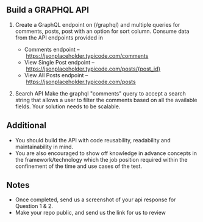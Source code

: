 ## Build a GRAPHQL API

1. Create a GraphQL endpoint on (/graphql) and multiple queries for comments, posts, post with an option for sort column. Consume data from the API endpoints provided in 
	- Comments endpoint – https://jsonplaceholder.typicode.com/comments
	- View Single Post endpoint – https://jsonplaceholder.typicode.com/posts/{post_id}
	- View All Posts endpoint – https://jsonplaceholder.typicode.com/posts

2. Search API 
Make the graphql "comments" query to accept a search string that allows a user to filter the comments based on all the available fields. Your solution needs to be scalable. 

## Additional

- You should build the API with code reusability, readability and maintainability in mind.
- You are also encouraged to show off knowledge in advance concepts in the framework/technology which the job position required within the confinement of the time and use cases of the test.

## Notes

- Once completed, send us a screenshot of your api response for Question 1 & 2. 
- Make your repo public, and send us the link for us to review
